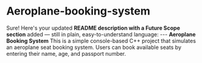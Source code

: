 # Aeroplane-booking-system
Sure! Here's your updated **README description with a Future Scope section** added — still in plain, easy-to-understand language:  ---  **Aeroplane Booking System**  This is a simple console-based C++ project that simulates an aeroplane seat booking system. Users can book available seats by entering their name, age, and passport number. 
